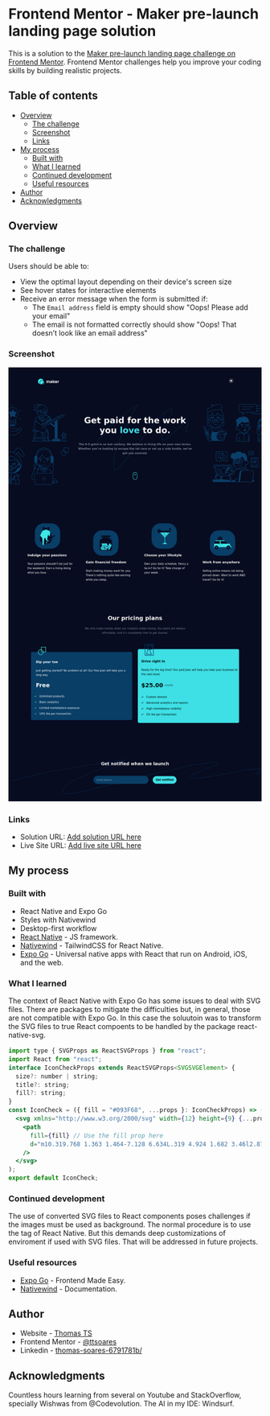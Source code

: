 # Frontend Mentor - Maker pre-launch landing page solution

This is a solution to the [Maker pre-launch landing page challenge on Frontend Mentor](https://www.frontendmentor.io/challenges/maker-prelaunch-landing-page-WVZIJtKLd). Frontend Mentor challenges help you improve your coding skills by building realistic projects.

## Table of contents

- [Overview](#overview)
  - [The challenge](#the-challenge)
  - [Screenshot](#screenshot)
  - [Links](#links)
- [My process](#my-process)
  - [Built with](#built-with)
  - [What I learned](#what-i-learned)
  - [Continued development](#continued-development)
  - [Useful resources](#useful-resources)
- [Author](#author)
- [Acknowledgments](#acknowledgments)

## Overview

### The challenge

Users should be able to:

- View the optimal layout depending on their device's screen size
- See hover states for interactive elements
- Receive an error message when the form is submitted if:
  - The `Email address` field is empty should show "Oops! Please add your email"
  - The email is not formatted correctly should show "Oops! That doesn’t look like an email address"

### Screenshot

![](./screenshot.jpg)

### Links

- Solution URL: [Add solution URL here](https://github.com/ttsoares/maker-pre-launch)
- Live Site URL: [Add live site URL here](https://maker-pre-launch.expo.app)

## My process

### Built with

- React Native and Expo Go
- Styles with Nativewind
- Desktop-first workflow
- [React Native](https://reactnative.dev/) - JS framework.
- [Nativewind](https://www.nativewind.dev) - TailwindCSS for React Native.
- [Expo Go](https://expo.dev/) - Universal native apps with React that run on Android, iOS, and the web.

### What I learned

The context of React Native with Expo Go has some issues to deal with SVG files. There are packages to mitigate
the difficulties but, in general, those are not compatible with Expo Go.
In this case the soluutoin was to transform the SVG files to true React compoents to be handled by the package
react-native-svg.

```jsx
import type { SVGProps as ReactSVGProps } from "react";
import React from "react";
interface IconCheckProps extends ReactSVGProps<SVGSVGElement> {
  size?: number | string;
  title?: string;
  fill?: string;
}
const IconCheck = ({ fill = "#093F68", ...props }: IconCheckProps) => (
  <svg xmlns="http://www.w3.org/2000/svg" width={12} height={9} {...props}>
    <path
      fill={fill} // Use the fill prop here
      d="m10.319.768 1.363 1.464-7.128 6.634L.319 4.924 1.682 3.46l2.871 2.674z"
    />
  </svg>
);
export default IconCheck;
```

### Continued development

The use of converted SVG files to React components poses challenges if the images must be used as background.
The normal procedure is to use the <ImageBackground> tag of React Native. But this demands deep customizations of
enviroment if used with SVG files.
That will be addressed in future projects.

### Useful resources

- [Expo Go](https://www.youtube.com/watch?v=XgWENEf3oFw&list=PLC3y8-rFHvwgVmqbtQkPDxkvDf6w5_eGA) - Frontend Made Easy.
- [Nativewind](https://www.nativewind.dev/getting-started/installation) - Documentation.

## Author

- Website - [Thomas TS](https://buildesign.vercel.app/)
- Frontend Mentor - [@ttsoares](https://www.frontendmentor.io/profile/ttsoares)
- Linkedin - [thomas-soares-6791781b/](https://www.linkedin.com/in/thomas-soares-6791781b/)

## Acknowledgments

Countless hours learning from several on Youtube and StackOverflow, specially Wishwas from @Codevolution.
The AI in my IDE: Windsurf.
